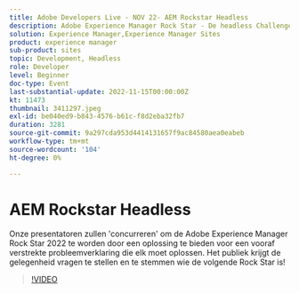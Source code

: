 ```yaml
---
title: Adobe Developers Live - NOV 22- AEM Rockstar Headless
description: Adobe Experience Manager Rock Star - De headless ChallengeOnze presentatoren zullen 'concurreren' om de Adobe Experience Manager Rock Star 2022 te worden door een oplossing te bieden voor een vooraf ingestelde probleemverklaring die elk moet oplossen. Het publiek krijgt de gelegenheid vragen te stellen en te stemmen wie de volgende Rock Star is!
solution: Experience Manager,Experience Manager Sites
product: experience manager
sub-product: sites
topic: Development, Headless
role: Developer
level: Beginner
doc-type: Event
last-substantial-update: 2022-11-15T00:00:00Z
kt: 11473
thumbnail: 3411297.jpeg
exl-id: be040ed9-b843-4576-b61c-f8d2eba32fb7
duration: 3281
source-git-commit: 9a297cda953d4414131657f9ac84580aea0eabeb
workflow-type: tm+mt
source-wordcount: '104'
ht-degree: 0%

---
```


# AEM Rockstar Headless

Onze presentatoren zullen &#39;concurreren&#39; om de Adobe Experience Manager Rock Star 2022 te worden door een oplossing te bieden voor een vooraf verstrekte probleemverklaring die elk moet oplossen. Het publiek krijgt de gelegenheid vragen te stellen en te stemmen wie de volgende Rock Star is!

>[!VIDEO](https://video.tv.adobe.com/v/3411297/?quality=12&learn=on)
